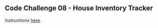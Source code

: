 ## Code Challenge 08 - House Inventory Tracker

Instructions [here](https://pybit.es/articles/codechallenge08/).

